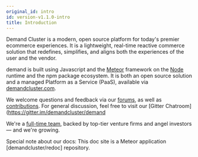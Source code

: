 ```yaml
---
original_id: intro
id: version-v1.1.0-intro
title: Introduction
---
```


Demand Cluster is a modern, open source platform for today's premier ecommerce experiences. It is a lightweight, real-time reactive commerce solution that redefines, simplifies, and aligns both the experiences of the user and the vendor.

demand is built using Javascript and the [Meteor](https://meteor.com) framework on the [Node](https://nodejs.org) runtime and the npm package ecosystem. It is both an open source solution and a managed Platform as a Service (PaaS), available via [demandcluster.com](https://demandcluster.com).

We welcome questions and feedback via our [forums](https://forums.demandcluster.com), as well as [contributions](https://demandcluster.com/contributors). For general discussion, feel free to visit our [Gitter Chatroom](https://gitter.im/demandcluster/demand

We're a [full-time team](https://demandcluster.com/about), backed by top-tier venture firms and angel investors — and we're growing.

Special note about our docs: This doc site is a Meteor application [demandcluster/redoc] repository.
